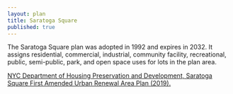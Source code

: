 ```yaml
---
layout: plan
title: Saratoga Square
published: true
---
```


The Saratoga Square plan was adopted in 1992 and expires in 2032. It assigns residential, commercial, industrial, community facility, recreational, public, semi-public, park, and open space uses for lots in the plan area.

[NYC Department of Housing Preservation and Development, Saratoga Square First Amended Urban Renewal Area Plan (2019).](https://www.nyc.gov/assets/hpd/downloads/pdfs/services/saratoga-square-first-amended-urp.pdf)
